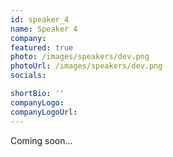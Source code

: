 ```yaml
---
id: speaker_4
name: Speaker 4
company: 
featured: true
photo: /images/speakers/dev.png
photoUrl: /images/speakers/dev.png
socials:

shortBio: ''
companyLogo:
companyLogoUrl:
---
```


Coming soon...
